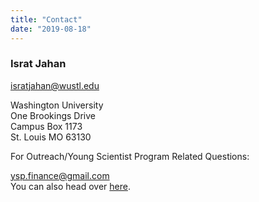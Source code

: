 ```yaml
---
title: "Contact"
date: "2019-08-18"
---
```


### Israt Jahan

isratjahan@wustl.edu

Washington University  
One Brookings Drive  
Campus Box 1173  
St. Louis MO 63130

For Outreach/Young Scientist Program Related Questions:

ysp.finance@gmail.com  
You can also head over [here](http://ysp.wustl.edu/contactus.php).
